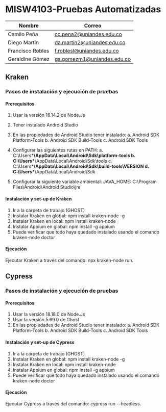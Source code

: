 # MISW4103-Pruebas Automatizadas

|Nombre            |Correo                   |
|----------------- |-------------------------|
|Camilo Peña       |cc.pena2@uniandes.edu.co |
|Diego Martin      |da.martin2@uniandes.edu.co |
|Francisco Robles  |f.roblesl@uniandes.edu.co|
|Geraldine Gómez   |gs.gomezm1@uniandes.edu.co|

## Kraken

### Pasos de instalación y ejecución de pruebas

#### Prerequisitos
1. Usar la versión 16.14.2 de Node.Js
2. Tener instalado Android Studio
3. En las propiedades de Android Studio tener instalado:
	a. Android SDK Platform-Tools
	b. Android SDK Build-Tools
	c. Android SDK Tools

4. Configurar las siguientes rutas en PATH: 
	a. C:\Users\***\AppData\Local\Android\Sdk\platform-tools
	b. C:\Users\***\AppData\Local\Android\Sdk\tools
	c. C:\Users\***\AppData\Local\Android\Sdk\build-tools\VERSION
	d. C:\Users\***\AppData\Local\Android\Sdk

5. Configurar la siguiente variable ambiental:
	JAVA_HOME: C:\Program Files\Android\Android Studio\jre

#### Instalación y set-up de Kraken 
1. Ir a la carpeta de trabajo (GHOST)
2. Instalar Kraken en global: npm install kraken-node -g
4. Instalar Kraken en local: npm install kraken-node
5. Instalar Appium en global: npm install -g appium
6. Puede verificar que todo haya quedado instalado usando el comando kraken-node doctor

#### Ejecución 
Ejecutar Kraken a través del comando: npx kraken-node run.

## Cypress

### Pasos de instalación y ejecución de pruebas

#### Prerequisitos
1. Usar la versión 18.18.0 de Node.Js
2. Usar la versión 5.69.0 de Ghost
3. En las propiedades de Android Studio tener instalado:
	a. Android SDK Platform-Tools
	b. Android SDK Build-Tools
	c. Android SDK Tools

#### Instalación y set-up de Cypress
1. Ir a la carpeta de trabajo (GHOST)
2. Instalar Kraken en global: npm install kraken-node -g
4. Instalar Kraken en local: npm install kraken-node
5. Instalar Appium en global: npm install -g appium
6. Puede verificar que todo haya quedado instalado usando el comando kraken-node doctor

#### Ejecución 
Ejecutar Cypress a través del comando: cypress run --headless.
